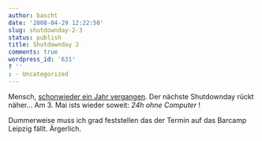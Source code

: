 ```yaml
---
author: bascht
date: '2008-04-29 12:22:50'
slug: shutdownday-2-3
status: publish
title: Shutdownday 2
comments: true
wordpress_id: '631'
? ''
: - Uncategorized
---
```


Mensch,
[schonwieder ein Jahr vergangen](/blog/2007/03/23/shutdownday/).
Der nächste Shutdownday rückt näher... Am 3. Mai ists wieder
soweit: *24h ohne Computer* !

Dummerweise muss ich grad feststellen das der Termin auf das
Barcamp Leipzig fällt. Ärgerlich.



